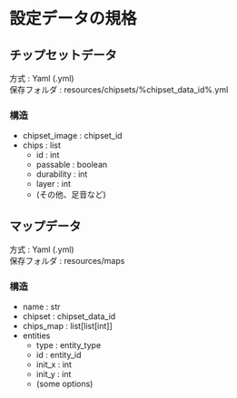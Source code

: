# 設定データの規格

## チップセットデータ
方式 : Yaml (.yml)  
保存フォルダ : resources/chipsets/%chipset_data_id%.yml

### 構造
- chipset_image : chipset_id
- chips : list
  - id : int
  - passable : boolean
  - durability : int
  - layer : int
  - (その他、足音など)


## マップデータ
方式 : Yaml (.yml)  
保存フォルダ : resources/maps

### 構造
- name : str
- chipset : chipset_data_id
- chips_map : list[list[int]]
- entities
  - type : entity_type
  - id : entity_id
  - init_x : int
  - init_y : int
  - (some options)